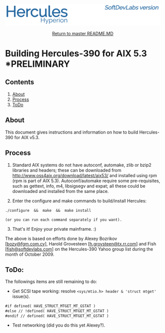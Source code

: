 ![test image](images/image_header_herculeshyperionSDL.png)
<p align="center">
  <a href="../readme.md">Return to master README.MD</a>
</p>

# Building Hercules-390 for AIX 5.3      *PRELIMINARY
## Contents
1. [About](About)
2. [Process](Process)
3. [ToDo](ToDo)

## About
This document gives instructions and information on how to build Hercules-390 for AIX v5.3.

## Process
1. Standard AIX systems do not have autoconf, automake, zlib or bzip2 libraries and headers; these can be downloaded from <http://www.oss4aix.org/download/latest/aix53/> and installed using rpm (rpm is part of AIX 5.3).
Autoconf/automake require some pre-requisites, such as gettext, info, m4, libsigsegv and expat; all these could be downloaded and installed from the same place.

2. Enter the configure and make commands to build/install Hercules:
```
./configure  &&  make  &&  make install
```
    (or you can run each command separately if you want).

3. That's it! Enjoy your private mainframe. :)

The above is based on efforts done by Alexey Bozrikov [bozy@fgm.com.cy], Harold Grovesteen [h.grovsteen@tx.rr.com] and Fish [fish@softdevlabs.com] on the Hercules-390 Yahoo group list during the month of October 2009.

## ToDo:
The followings items are still remaining to do: 
  - Get SCSI tape working: resolve `<sys/mtio.h> header & 'struct mtget'` issue(s).
```
#if defined( HAVE_STRUCT_MTGET_MT_GSTAT )
#else // !defined( HAVE_STRUCT_MTGET_MT_GSTAT )
#endif // defined( HAVE_STRUCT_MTGET_MT_GSTAT )
```

- Test networking (did you do this yet Alexey?).
